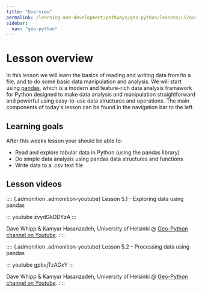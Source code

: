 ```yaml
---
title: "Overview"
permalink: /learning-and-development/pathways/geo-python/lessons/L5/overview/
sidebar:
  nav: "geo-python"
---
```



# Lesson overview

In this lesson we will learn the basics of reading and writing data
from/to a file, and to do some basic data manipulation and analysis. We
will start using [pandas](http://pandas.pydata.org/), which is a modern
and feature-rich data analysis framework for Python designed to make
data analysis and manipulation straightforward and powerful using
easy-to-use data structures and operations. The main components of
today\'s lesson can be found in the navigation bar to the left.

## Learning goals

After this weeks lesson your should be able to:

-   Read and explore tabular data in Python (using the pandas library)
-   Do simple data analysis using pandas data structures and functions
-   Write data to a .csv text file

## Lesson videos

:::: {.admonition .admonition-youtube}
Lesson 5.1 - Exploring data using pandas

::: youtube
zvydGkDDYzA
:::

Dave Whipp & Kamyar Hasanzadeh, University of Helsinki @ [Geo-Python
channel on
Youtube](https://www.youtube.com/channel/UCQ1_1hZ0A1Vic2zmWE56s2A).
::::

:::: {.admonition .admonition-youtube}
Lesson 5.2 - Processing data using pandas

::: youtube
gpbvjTzAGxY
:::

Dave Whipp & Kamyar Hasanzadeh, University of Helsinki @ [Geo-Python
channel on
Youtube](https://www.youtube.com/channel/UCQ1_1hZ0A1Vic2zmWE56s2A).
::::
